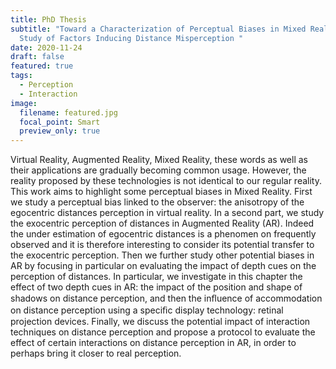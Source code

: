 ```yaml
---
title: PhD Thesis
subtitle: "Toward a Characterization of Perceptual Biases in Mixed Reality : A
  Study of Factors Inducing Distance Misperception "
date: 2020-11-24
draft: false
featured: true
tags:
  - Perception
  - Interaction
image:
  filename: featured.jpg
  focal_point: Smart
  preview_only: true
---
```

Virtual Reality, Augmented Reality, Mixed Reality, these words as well as their applications are gradually becoming common usage. However, the reality proposed by these technologies is not identical to our regular reality. This work aims to highlight some perceptual biases in Mixed Reality. First we study a perceptual bias linked to the observer: the anisotropy of the egocentric distances perception in virtual reality. In a second part, we study the exocentric perception of distances in Augmented Reality (AR). Indeed the under estimation of egocentric distances is a phenomen on frequently observed and it is therefore interesting to consider its potential transfer to the exocentric perception. Then we further study other potential biases in AR by focusing in particular on evaluating the impact of depth cues on the perception of distances. In particular, we investigate in this chapter the effect of two depth cues in AR: the impact of the position and shape of shadows on distance perception, and then the inﬂuence of accommodation on distance perception using a speciﬁc display technology: retinal projection devices. Finally, we discuss the potential impact of interaction techniques on distance perception and propose a protocol to evaluate the effect of certain interactions on distance perception in AR, in order to perhaps bring it closer to real perception.